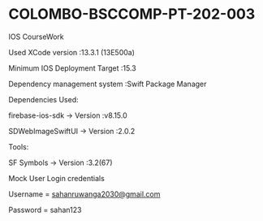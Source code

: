 # COLOMBO-BSCCOMP-PT-202-003
IOS CourseWork

Used XCode version	           :13.3.1 (13E500a)

Minimum IOS Deployment Target  :15.3

Dependency management system   :Swift Package Manager

Dependencies Used: 

firebase-ios-sdk  -> Version :v8.15.0

SDWebImageSwiftUI -> Version :2.0.2

Tools:

SF Symbols        -> Version :3.2(67)

Mock User Login credentials

Username = sahanruwanga2030@gmail.com

Password = sahan123
